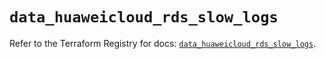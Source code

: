 # `data_huaweicloud_rds_slow_logs`

Refer to the Terraform Registry for docs: [`data_huaweicloud_rds_slow_logs`](https://registry.terraform.io/providers/huaweicloud/huaweicloud/1.71.1/docs/data-sources/rds_slow_logs).
